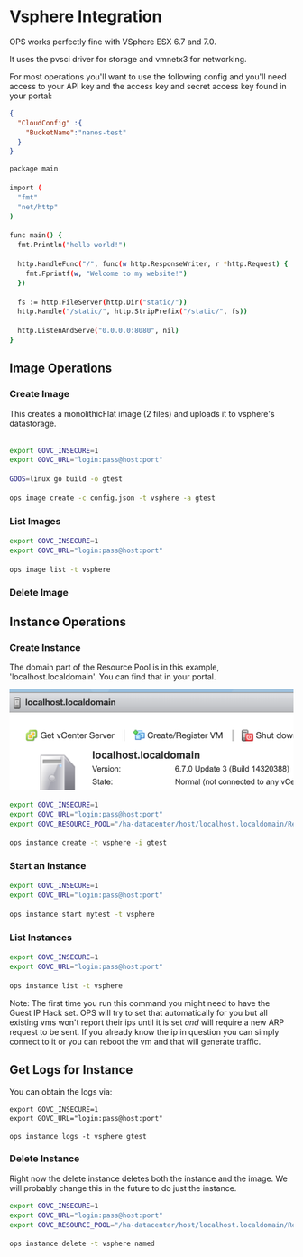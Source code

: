 Vsphere Integration
========================

OPS works perfectly fine with VSphere ESX 6.7 and 7.0.

It uses the pvsci driver for storage and vmnetx3 for networking.

For most operations you'll want to use the following config and you'll
need access to your API key and the access key and secret access key
found in your portal:

```json
{
  "CloudConfig" :{
    "BucketName":"nanos-test"
  }
}
```

```sh
package main

import (
  "fmt"
  "net/http"
)

func main() {
  fmt.Println("hello world!")

  http.HandleFunc("/", func(w http.ResponseWriter, r *http.Request) {
    fmt.Fprintf(w, "Welcome to my website!")
  })

  fs := http.FileServer(http.Dir("static/"))
  http.Handle("/static/", http.StripPrefix("/static/", fs))

  http.ListenAndServe("0.0.0.0:8080", nil)
}
```

## Image Operations
### Create Image

This creates a monolithicFlat image (2 files) and uploads it to
vsphere's datastorage.

```sh

export GOVC_INSECURE=1
export GOVC_URL="login:pass@host:port"

GOOS=linux go build -o gtest

ops image create -c config.json -t vsphere -a gtest

```

### List Images

```sh
export GOVC_INSECURE=1
export GOVC_URL="login:pass@host:port"

ops image list -t vsphere
```

### Delete Image

## Instance Operations
### Create Instance

The domain part of the Resource Pool is in this example, 'localhost.localdomain'. You can find that in your portal.

![domain](domain.png)

```sh
export GOVC_INSECURE=1
export GOVC_URL="login:pass@host:port"
export GOVC_RESOURCE_POOL="/ha-datacenter/host/localhost.localdomain/Resources"

ops instance create -t vsphere -i gtest
```

### Start an Instance

```sh
export GOVC_INSECURE=1
export GOVC_URL="login:pass@host:port"

ops instance start mytest -t vsphere
```

### List Instances

```sh
export GOVC_INSECURE=1
export GOVC_URL="login:pass@host:port"

ops instance list -t vsphere
```

Note: The first time you run this command you might need to have the
Guest IP Hack set. OPS will try to set that automatically for you but
all existing vms won't report their ips until it is set *and* will
require a new ARP request to be sent. If you already know the ip in
question you can simply connect to it or you can reboot the vm and that
will generate traffic.

## Get Logs for Instance

You can obtain the logs via:

```
export GOVC_INSECURE=1
export GOVC_URL="login:pass@host:port"

ops instance logs -t vsphere gtest
```

### Delete Instance

Right now the delete instance deletes both the instance and the image.
We will probably change this in the future to do just the instance.

```sh
export GOVC_INSECURE=1
export GOVC_URL="login:pass@host:port"
export GOVC_RESOURCE_POOL="/ha-datacenter/host/localhost.localdomain/Resources"

ops instance delete -t vsphere named
```
